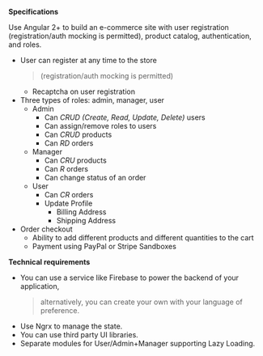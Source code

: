 **Specifications**

Use Angular 2+ to build an e-commerce site with user registration
(registration/auth mocking is permitted), product catalog,
authentication, and roles.
-   User can register at any time to the store 
    > (registration/auth mocking is permitted)
    -   Recaptcha on user registration
-   Three types of roles: admin, manager, user
    -   Admin
        -   Can *CRUD (Create, Read, Update, Delete)* users
        -   Can assign/remove roles to users
        -   Can *CRUD* products
        -   Can *RD* orders
    -   Manager
        -   Can *CRU* products
        -   Can *R* orders
        -   Can change status of an order
    -   User
        -   Can *CR* orders
        -   Update Profile
            -   Billing Address
            -   Shipping Address
-   Order checkout
    -   Ability to add different products and different quantities to the cart
    -   Payment using PayPal or Stripe Sandboxes
    
**Technical requirements**
-   You can use a service like Firebase to power the backend of your application, 
    > alternatively, you can create your own with your language of preference.
-   Use Ngrx to manage the state.
-   You can use third party UI libraries.
-   Separate modules for User/Admin+Manager supporting Lazy Loading.
